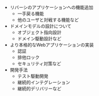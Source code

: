 - リバーシのアプリケーションへの機能追加
	- 一手戻る機能 
	- 他のユーザと対戦する機能など
- ドメインモデルの設計について
	- オブジェクト指向設計
	- ドメイン駆動設計など
- より本格的なWebアプリケーションの実装
	- 認証
	- 排他ロック
	- セキュリティ対策など
- 開発手法
	- テスト駆動開発 
	- 継続的インテグレーション
	- 継続的デリバリーなど